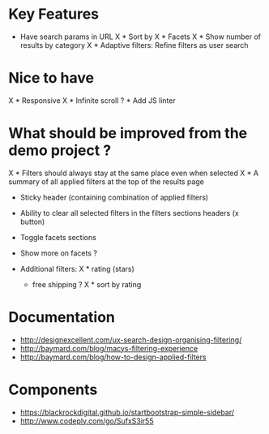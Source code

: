 # Key Features

* Have search params in URL
X * Sort by
X * Facets
X 	* Show number of results by category
X * Adaptive filters: Refine filters as user search


# Nice to have

X * Responsive
X * Infinite scroll
? * Add JS linter

# What should be improved from the demo project ?

X * Filters should always stay at the same place even when selected
X * A summary of all applied filters at the top of the results page

* Sticky header (containing combination of applied filters)
* Ability to clear all selected filters in the filters sections headers (x button)
* Toggle facets sections

* Show more on facets ?
* Additional filters: 
	X * rating (stars)
	* free shipping ?
X * sort by rating



# Documentation

* http://designexcellent.com/ux-search-design-organising-filtering/
* http://baymard.com/blog/macys-filtering-experience
* http://baymard.com/blog/how-to-design-applied-filters

# Components 

* https://blackrockdigital.github.io/startbootstrap-simple-sidebar/
* http://www.codeply.com/go/SufxS3ir55
